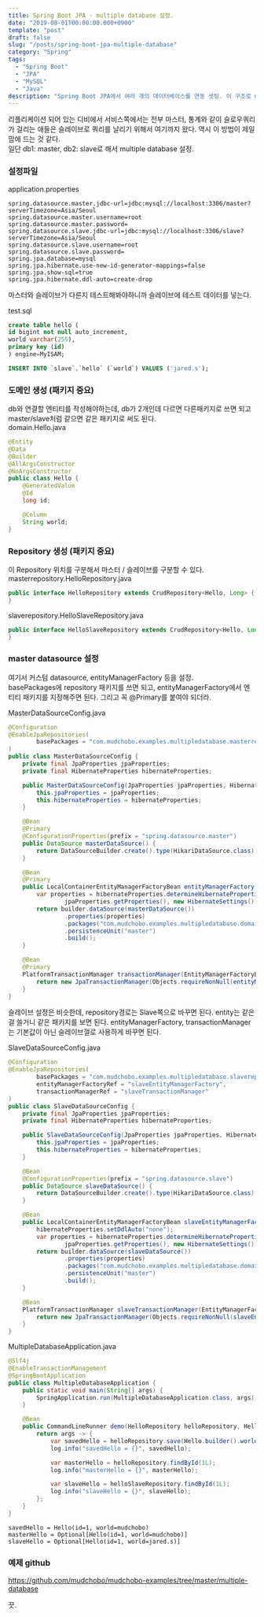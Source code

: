```yaml
---
title: Spring Boot JPA - multiple database 설정.
date: "2019-08-01T00:00:00.000+0900"
template: "post"
draft: false
slug: "/posts/spring-boot-jpa-multiple-database"
category: "Spring"
tags:
  - "Spring Boot"
  - "JPA"
  - "MySQL"
  - "Java"
description: "Spring Boot JPA에서 여러 개의 데이터베이스를 연동 셋팅. 이 구조로 master / slave 처리도 할 수 있음."
---
```

리플리케이션 되어 있는 디비에서 서비스쪽에서는 전부 마스터, 통계와 같이 슬로우쿼리가 걸리는 애들은 슬레이브로 쿼리를 날리기 위해서 여기까지 왔다. 역시 이 방법이 제일 맘에 드는 것 같다.  
일단 db1: master, db2: slave로 해서 multiple database 설정.

### 설정파일
application.properties
```properties
spring.datasource.master.jdbc-url=jdbc:mysql://localhost:3306/master?serverTimezone=Asia/Seoul
spring.datasource.master.username=root
spring.datasource.master.password=
spring.datasource.slave.jdbc-url=jdbc:mysql://localhost:3306/slave?serverTimezone=Asia/Seoul
spring.datasource.slave.username=root
spring.datasource.slave.password=
spring.jpa.database=mysql
spring.jpa.hibernate.use-new-id-generator-mappings=false
spring.jpa.show-sql=true
spring.jpa.hibernate.ddl-auto=create-drop
```

마스터와 슬레이브가 다른지 테스트해봐야하니까 슬레이브에 테스트 데이터를 넣는다.

test.sql
```sql
create table hello (
id bigint not null auto_increment,
world varchar(255),
primary key (id)
) engine=MyISAM;

INSERT INTO `slave`.`hello` (`world`) VALUES ('jared.s');
```

### 도메인 생성 (패키지 중요)
db와 연결할 엔티티를 작성해야하는데, db가 2개인데 다르면 다른패키지로 쓰면 되고 master/slave처럼 같으면 같은 패키지로 써도 된다.  
domain.Hello.java
```java
@Entity
@Data
@Builder
@AllArgsConstructor
@NoArgsConstructor
public class Hello {
    @GeneratedValue
    @Id
    long id;

    @Column
    String world;
}
```

### Repository 생성 (패키지 중요)
이 Repository 위치를 구분해서 마스터 / 슬레이브를 구분할 수 있다.  
masterrepository.HelloRepository.java
```java
public interface HelloRepository extends CrudRepository<Hello, Long> {
}
```
slaverepository.HelloSlaveRepository.java
```java
public interface HelloSlaveRepository extends CrudRepository<Hello, Long> {
}
```

### master datasource 설정
여기서 커스텀 datasource, entityManagerFactory 등을 설정.  
basePackages에 repository 패키지를 쓰면 되고, entityManagerFactory에서 엔티티 패키지를 지정해주면 된다. 그리고 꼭 @Primary를 붙여야 되더라.
  
MasterDataSourceConfig.java
```java
@Configuration
@EnableJpaRepositories(
        basePackages = "com.mudchobo.examples.multipledatabase.masterrepository"
)
public class MasterDataSourceConfig {
    private final JpaProperties jpaProperties;
    private final HibernateProperties hibernateProperties;

    public MasterDataSourceConfig(JpaProperties jpaProperties, HibernateProperties hibernateProperties) {
        this.jpaProperties = jpaProperties;
        this.hibernateProperties = hibernateProperties;
    }

    @Bean
    @Primary
    @ConfigurationProperties(prefix = "spring.datasource.master")
    public DataSource masterDataSource() {
        return DataSourceBuilder.create().type(HikariDataSource.class).build();
    }

    @Bean
    @Primary
    public LocalContainerEntityManagerFactoryBean entityManagerFactory(EntityManagerFactoryBuilder builder) {
        var properties = hibernateProperties.determineHibernateProperties(
                jpaProperties.getProperties(), new HibernateSettings());
        return builder.dataSource(masterDataSource())
                .properties(properties)
                .packages("com.mudchobo.examples.multipledatabase.domain")
                .persistenceUnit("master")
                .build();
    }

    @Bean
    @Primary
    PlatformTransactionManager transactionManager(EntityManagerFactoryBuilder builder) {
        return new JpaTransactionManager(Objects.requireNonNull(entityManagerFactory(builder).getObject()));
    }
}
```

슬레이브 설정은 비슷한데, repository경로는 Slave쪽으로 바꾸면 된다. entity는 같은걸 쓸거니 같은 패키지를 보면 된다. entityManagerFactory, transactionManager는 기본값이 아닌 슬레이브껄로 사용하게 바꾸면 된다.  
  
SlaveDataSourceConfig.java
```java
@Configuration
@EnableJpaRepositories(
        basePackages = "com.mudchobo.examples.multipledatabase.slaverepository",
        entityManagerFactoryRef = "slaveEntityManagerFactory",
        transactionManagerRef = "slaveTransactionManager"
)
public class SlaveDataSourceConfig {
    private final JpaProperties jpaProperties;
    private final HibernateProperties hibernateProperties;

    public SlaveDataSourceConfig(JpaProperties jpaProperties, HibernateProperties hibernateProperties) {
        this.jpaProperties = jpaProperties;
        this.hibernateProperties = hibernateProperties;
    }

    @Bean
    @ConfigurationProperties(prefix = "spring.datasource.slave")
    public DataSource slaveDataSource() {
        return DataSourceBuilder.create().type(HikariDataSource.class).build();
    }

    @Bean
    public LocalContainerEntityManagerFactoryBean slaveEntityManagerFactory(EntityManagerFactoryBuilder builder) {
        hibernateProperties.setDdlAuto("none");
        var properties = hibernateProperties.determineHibernateProperties(
                jpaProperties.getProperties(), new HibernateSettings());
        return builder.dataSource(slaveDataSource())
                .properties(properties)
                .packages("com.mudchobo.examples.multipledatabase.domain")
                .persistenceUnit("master")
                .build();
    }

    @Bean
    PlatformTransactionManager slaveTransactionManager(EntityManagerFactoryBuilder builder) {
        return new JpaTransactionManager(Objects.requireNonNull(slaveEntityManagerFactory(builder).getObject()));
    }
}
```

MultipleDatabaseApplication.java
```java
@Slf4j
@EnableTransactionManagement
@SpringBootApplication
public class MultipleDatabaseApplication {
    public static void main(String[] args) {
        SpringApplication.run(MultipleDatabaseApplication.class, args);
    }

    @Bean
    public CommandLineRunner demo(HelloRepository helloRepository, HelloSlaveRepository helloSlaveRepository) {
        return args -> {
            var savedHello = helloRepository.save(Hello.builder().world("mudchobo").build());
            log.info("savedHello = {}", savedHello);

            var masterHello = helloRepository.findById(1L);
            log.info("masterHello = {}", masterHello);

            var slaveHello = helloSlaveRepository.findById(1L);
            log.info("slaveHello = {}", slaveHello);
        };
    }
}
```

```
savedHello = Hello(id=1, world=mudchobo)
masterHello = Optional[Hello(id=1, world=mudchobo)]
slaveHello = Optional[Hello(id=1, world=jared.s)]
```

### 예제 github
<a href="https://github.com/mudchobo/mudchobo-examples/tree/master/multiple-database" target="_blank">https://github.com/mudchobo/mudchobo-examples/tree/master/multiple-database</a>  

끗.
